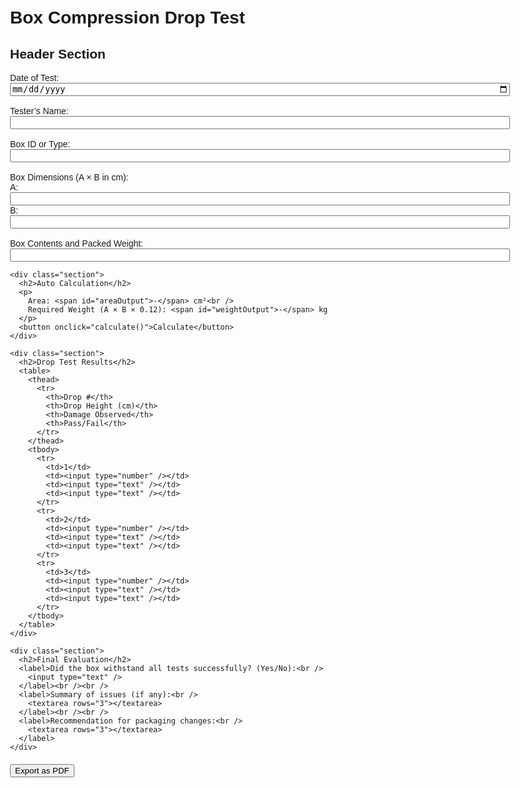 <!DOCTYPE html>
<html lang="en">
<head>
  <meta charset="UTF-8" />
  <meta name="viewport" content="width=device-width, initial-scale=1.0" />
  <title>Box Compression Drop Test</title>
  <script src="https://cdnjs.cloudflare.com/ajax/libs/jspdf/2.5.1/jspdf.umd.min.js"></script>
  <style>
    body {
      font-family: Arial, sans-serif;
      padding: 20px;
      max-width: 800px;
      margin: auto;
    }
    table, th, td {
      border: 1px solid #aaa;
      border-collapse: collapse;
      padding: 8px;
    }
    th {
      background-color: #f0f0f0;
    }
    input, textarea {
      width: 100%;
      box-sizing: border-box;
    }
    .section {
      margin-top: 30px;
    }
    .no-print {
      margin-top: 20px;
    }
  </style>
</head>
<body>
  <h1>Box Compression Drop Test</h1>

  <div class="section" id="formContent">
    <h2>Header Section</h2>
    <label>Date of Test: <input type="date" /></label><br /><br />
    <label>Tester’s Name: <input type="text" /></label><br /><br />
    <label>Box ID or Type: <input type="text" /></label><br /><br />
    <label>Box Dimensions (A × B in cm):<br />
      A: <input type="number" id="aInput" />
      B: <input type="number" id="bInput" />
    </label><br /><br />
    <label>Box Contents and Packed Weight: <input type="text" /></label>

    <div class="section">
      <h2>Auto Calculation</h2>
      <p>
        Area: <span id="areaOutput">-</span> cm²<br />
        Required Weight (A × B × 0.12): <span id="weightOutput">-</span> kg
      </p>
      <button onclick="calculate()">Calculate</button>
    </div>

    <div class="section">
      <h2>Drop Test Results</h2>
      <table>
        <thead>
          <tr>
            <th>Drop #</th>
            <th>Drop Height (cm)</th>
            <th>Damage Observed</th>
            <th>Pass/Fail</th>
          </tr>
        </thead>
        <tbody>
          <tr>
            <td>1</td>
            <td><input type="number" /></td>
            <td><input type="text" /></td>
            <td><input type="text" /></td>
          </tr>
          <tr>
            <td>2</td>
            <td><input type="number" /></td>
            <td><input type="text" /></td>
            <td><input type="text" /></td>
          </tr>
          <tr>
            <td>3</td>
            <td><input type="number" /></td>
            <td><input type="text" /></td>
            <td><input type="text" /></td>
          </tr>
        </tbody>
      </table>
    </div>

    <div class="section">
      <h2>Final Evaluation</h2>
      <label>Did the box withstand all tests successfully? (Yes/No):<br />
        <input type="text" />
      </label><br /><br />
      <label>Summary of issues (if any):<br />
        <textarea rows="3"></textarea>
      </label><br /><br />
      <label>Recommendation for packaging changes:<br />
        <textarea rows="3"></textarea>
      </label>
    </div>
  </div>

  <div class="no-print">
    <button onclick="downloadPDF()">Export as PDF</button>
  </div>

  <script>
    function calculate() {
      const a = parseFloat(document.getElementById("aInput").value);
      const b = parseFloat(document.getElementById("bInput").value);
      if (!isNaN(a) && !isNaN(b)) {
        const area = a * b;
        const weight = area * 0.12;
        document.getElementById("areaOutput").innerText = area.toFixed(2);
        document.getElementById("weightOutput").innerText = weight.toFixed(2);
      } else {
        alert("Please enter both A and B values.");
      }
    }

    async function downloadPDF() {
      const { jsPDF } = window.jspdf;
      const doc = new jsPDF();

      const content = document.getElementById("formContent");
      await doc.html(content, {
        callback: function (doc) {
          doc.save("box-drop-test.pdf");
        },
        x: 10,
        y: 10,
        width: 180,
        windowWidth: 800
      });
    }
  </script>
</body>
</html>
